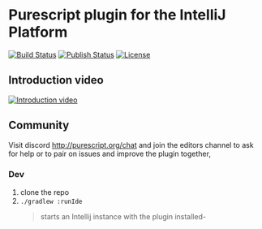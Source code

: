 # Purescript plugin for the IntelliJ Platform

[![Build Status](https://github.com/intellij-purescript/intellij-purescript/workflows/Gradle%20Check/badge.svg)](https://github.com/intellij-purescript/intellij-purescript/actions)
[![Publish Status](https://github.com/intellij-purescript/intellij-purescript/workflows/Publish/badge.svg)](https://github.com/intellij-purescript/intellij-purescript/actions)
[![License](https://img.shields.io/badge/License-BSD%203--Clause-blue.svg)](https://opensource.org/licenses/BSD-3-Clause)

## Introduction video

[![Introduction video](https://img.youtube.com/vi/vgpoF0XV2UM/0.jpg)](https://www.youtube.com/watch?v=vgpoF0XV2UM)

## Community

Visit discord http://purescript.org/chat and join the editors channel to ask for
help or to pair on issues and improve the plugin together,

### Dev

1. clone the repo
2. `./gradlew :runIde`
    > starts an Intellij instance with the plugin installed-